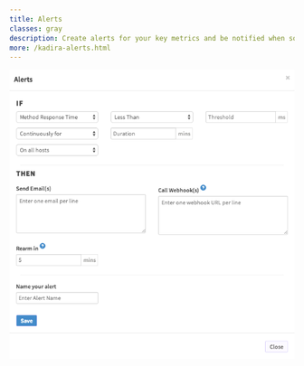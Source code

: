 ```yaml
---
title: Alerts
classes: gray
description: Create alerts for your key metrics and be notified when something goes wrong.
more: /kadira-alerts.html
---
```


<img src="images/screenshots/kadira-alerts.png" alt="Get notified when something goes wrong" class="single">
